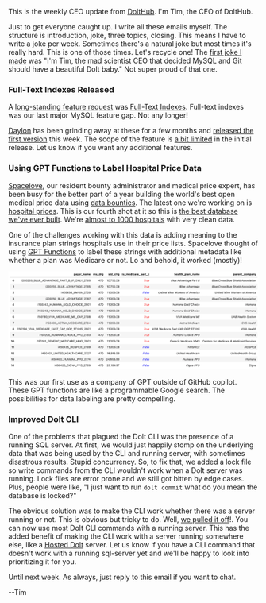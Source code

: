 This is the weekly CEO update from [DoltHub](https://www.dolthub.com/). I'm Tim, the CEO of DoltHub. 

Just to get everyone caught up. I write all these emails myself. The structure is introduction, joke, three topics, closing. This means I have to write a joke per week. Sometimes there's a natural joke but most times it's really hard. This is one of those times. Let's recycle one! The [first joke I made](https://github.com/dolthub/weekly-updates/blob/main/emails/2022/2022-08-05.md) was "I'm Tim, the mad scientist CEO that decided MySQL and Git should have a beautiful Dolt baby." Not super proud of that one.

### Full-Text Indexes Released

A [long-standing feature request](https://github.com/dolthub/dolt/issues/2987) was [Full-Text Indexes](https://www.dolthub.com/blog/2023-07-26-announcing-fulltext-indexes/). Full-text indexes was our last major MySQL feature gap. Not any longer!

[Daylon](https://www.dolthub.com/team#daylon) has been grinding away at these for a few months and [released the first version](https://github.com/dolthub/dolt/releases/tag/v1.8.5) this week. The scope of the feature is [a bit limited](https://www.dolthub.com/blog/2023-07-26-announcing-fulltext-indexes/#whats-missing) in the initial release. Let us know if you want any additional features. 

### Using GPT Functions to Label Hospital Price Data

[Spacelove](https://www.dolthub.com/team#alec), our resident bounty administrator and medical price expert, has been busy for the better part of a year building the world's best open medical price data using [data bounties](https://www.dolthub.com/bounties). The latest one we're working on is [hospital prices](https://www.dolthub.com/repositories/dolthub/transparency-in-pricing). This is our fourth shot at it so this is [the best database we've ever built](https://www.dolthub.com/blog/2023-06-28-how-not-to-hpt/). We're [almost to 1000 hospitals](https://www.dolthub.com/repositories/dolthub/transparency-in-pricing/query/main?active=Tables&q=SELECT+count%28*%29%0AFROM+%60hospital%60%0Awhere+last_updated+is+not+null%0ALIMIT+200%3B%0A) with very clean data.

One of the challenges working with this data is adding meaning to the insurance plan strings hospitals use in their price lists. Spacelove thought of using [GPT Functions](https://www.dolthub.com/blog/2023-07-24-gpt-4-insurance-labeling/#gpt-4) to label these strings with additional metadata like whether a plan was Medicare or not. Lo and behold, it worked (mostly)! 

[![GPT Labels](../images/gpt4-table-label.png)](https://www.dolthub.com/blog/2023-07-24-gpt-4-insurance-labeling)

This was our first use as a company of GPT outside of GitHub copilot. These GPT functions are like a programmable Google search. The possibilities for data labeling are pretty compelling.

### Improved Dolt CLI

One of the problems that plagued the Dolt CLI was the presence of a running SQL server. At first, we would just happily stomp on the underlying data that was being used by the CLI and running server, with sometimes disastrous results. Stupid concurrency. So, to fix that, we added a lock file so write commands from the CLI wouldn't work when a Dolt server was running. Lock files are error prone and we still got bitten by edge cases. Plus, people were like, "I just want to run `dolt commit` what do you mean the database is locked?"

The obvious solution was to make the CLI work whether there was a server running or not. This is obvious but tricky to do. Well, [we pulled it off](https://www.dolthub.com/blog/2023-07-21-cli-to-hosted/)!. You can now use most Dolt CLI commands with a running server. This has the added benefit of making the CLI work with a server running somewhere else, like a [Hosted Dolt](https://hosted.doltdb.com/) server. Let us know if you have a CLI command that doesn't work with a running sql-server yet and we'll be happy to look into prioritizing it for you. 

Until next week. As always, just reply to this email if you want to chat.

--Tim
